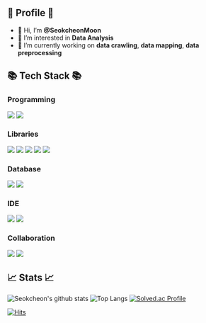 ## 🍔 Profile 🍔

- 👋 Hi, I’m **@SeokcheonMoon**
- 👀 I’m interested in **Data Analysis**
- 🌱 I’m currently working on **data crawling**, **data mapping**, **data preprocessing**


## 📚 Tech Stack 📚

### Programming
<img src="https://img.shields.io/badge/-python-3776AB?style=for-the-badge&logo=python&logoColor=white"/> <img src="https://img.shields.io/badge/-jupyter-F37626?style=for-the-badge&logo=jupyter&logoColor=white"/>

### Libraries
<img src="https://img.shields.io/badge/-pandas-150458?style=for-the-badge&logo=pandas&logoColor=white"/> <img src="https://img.shields.io/badge/-selenium-43B02A?style=for-the-badge&logo=selenium&logoColor=white"/> <img src="https://img.shields.io/badge/-sqlalchemy-D71F00?style=for-the-badge&logo=sqlalchemy&logoColor=white"/> <img src="https://img.shields.io/badge/-scikitlearn-F7931E?style=for-the-badge&logo=scikitlearn&logoColor=white"/> <img src="https://img.shields.io/badge/-numpy-013243?style=for-the-badge&logo=numpy&logoColor=white"/>

### Database
<img src="https://img.shields.io/badge/-mongodb-47A248?style=for-the-badge&logo=mongodb&logoColor=white"/> <img src="https://img.shields.io/badge/-mysql-4479A1?style=for-the-badge&logo=mysql&logoColor=white"/>

### IDE
<img src="https://img.shields.io/badge/-vscode-40AEF0?style=for-the-badge&logo=&logoColor=white"/> <img src="https://img.shields.io/badge/-pycharm-000000?style=for-the-badge&logo=pycharm&logoColor=white"/>

### Collaboration
<img src="https://img.shields.io/badge/-slack-4A154B?style=for-the-badge&logo=slack&logoColor=white"/> <img src="https://img.shields.io/badge/-docker-2496ED?style=for-the-badge&logo=docker&logoColor=white"/>

## 📈 Stats 📈
![Seokcheon's github stats](https://github-readme-stats.vercel.app/api?username=SeokcheonMoon) ![Top Langs](https://github-readme-stats.vercel.app/api/top-langs/?username=SeokcheonMoon&layout=compact)
[![Solved.ac Profile](http://mazassumnida.wtf/api/v2/generate_badge?boj=my980519)](https://solved.ac/my980519/)


[![Hits](https://hits.seeyoufarm.com/api/count/incr/badge.svg?url=https%3A%2F%2Fgithub.com%2FSeokcheonMoon&count_bg=%2379C83D&title_bg=%23555555&icon=&icon_color=%23E7E7E7&title=hits&edge_flat=false)](https://hits.seeyoufarm.com)


<!---
SeokcheonMoon/SeokcheonMoon is a ✨ special ✨ repository because its `README.md` (this file) appears on your GitHub profile.
You can click the Preview link to take a look at your changes.
--->
